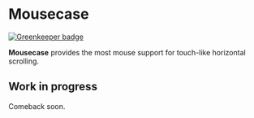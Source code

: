 # Mousecase

[![Greenkeeper badge](https://badges.greenkeeper.io/yowainwright/mousecase.svg)](https://greenkeeper.io/)

**Mousecase** provides the most mouse support for touch-like horizontal scrolling.

## Work in progress

Comeback soon.
